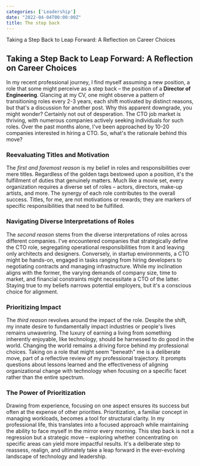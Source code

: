 ```yaml
---
categories: ['Leadership']
date: "2022-04-04T00:00:00Z"
title: The step back
---
```

Taking a Step Back to Leap Forward: A Reflection on Career Choices
<!--more-->

## Taking a Step Back to Leap Forward: A Reflection on Career Choices
In my recent professional journey, I find myself assuming a new position, a role that some might perceive as a step back – the position of a __Director of Engineering__. Glancing at my CV, one might observe a pattern of transitioning roles every 2-3 years, each shift motivated by distinct reasons, but that's a discussion for another post.
Why this apparent downgrade, you might wonder? Certainly not out of desperation. The CTO job market is thriving, with numerous companies actively seeking individuals for such roles. Over the past months alone, I've been approached by 10-20 companies interested in hiring a CTO. So, what's the rationale behind this move?

### Reevaluating Titles and Motivation
The _first and foremost reason_ is my belief in roles and responsibilities over mere titles. Regardless of the golden tags bestowed upon a position, it's the fulfillment of duties that genuinely matters. Much like a movie set, every organization requires a diverse set of roles – actors, directors, make-up artists, and more. The synergy of each role contributes to the overall success. Titles, for me, are not motivations or rewards; they are markers of specific responsibilities that need to be fulfilled.

### Navigating Diverse Interpretations of Roles
The _second reason_ stems from the diverse interpretations of roles across different companies. I've encountered companies that strategically define the CTO role, segregating operational responsibilities from it and leaving only architects and designers. Conversely, in startup environments, a CTO might be hands-on, engaged in tasks ranging from hiring developers to negotiating contracts and managing infrastructure. While my inclination aligns with the former, the varying demands of company size, time to market, and financial constraints might necessitate a CTO of the latter. Staying true to my beliefs narrows potential employers, but it's a conscious choice for alignment.

### Prioritizing Impact
The _third reason_ revolves around the impact of the role. Despite the shift, my innate desire to fundamentally impact industries or people's lives remains unwavering. The luxury of earning a living from something inherently enjoyable, like technology, should be harnessed to do good in the world. Changing the world remains a driving force behind my professional choices.
Taking on a role that might seem "beneath" me is a deliberate move, part of a reflective review of my professional trajectory. It prompts questions about lessons learned and the effectiveness of aligning organizational change with technology when focusing on a specific facet rather than the entire spectrum.

### The Power of Prioritization
Drawing from experience, focusing on one aspect ensures its success but often at the expense of other priorities. Prioritization, a familiar concept in managing workloads, becomes a tool for structural clarity. In my professional life, this translates into a focused approach while maintaining the ability to face myself in the mirror every morning.
This step back is not a regression but a strategic move – exploring whether concentrating on specific areas can yield more impactful results. It's a deliberate step to reassess, realign, and ultimately take a leap forward in the ever-evolving landscape of technology and leadership.